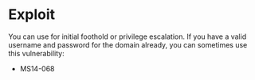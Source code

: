 # Exploit
You can use for initial foothold or privilege escalation.  If you have a valid username and password for the domain already, you can sometimes use this vulnerability:
  - MS14-068 
